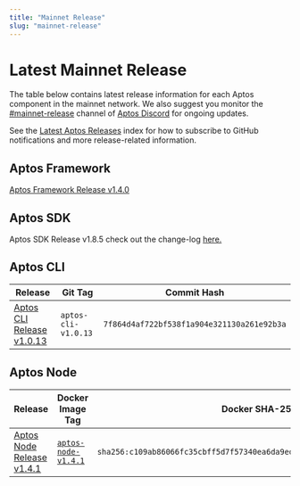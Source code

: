 ```yaml
---
title: "Mainnet Release"
slug: "mainnet-release"
---
```


# Latest Mainnet Release

The table below contains latest release information for each Aptos component in the mainnet network. We also suggest you monitor the [#mainnet-release](https://discord.com/channels/945856774056083548/1042502400507916349) channel of [Aptos Discord](https://discord.gg/aptoslabs) for ongoing updates.

See the [Latest Aptos Releases](./index.md) index for how to subscribe to GitHub notifications and more release-related information.

## Aptos Framework

[Aptos Framework Release v1.4.0](https://github.com/aptos-labs/aptos-core/releases/tag/aptos-framework-v1.4.0)

## Aptos SDK

Aptos SDK Release v1.8.5 check out the change-log [here.](https://github.com/aptos-labs/aptos-core/blob/main/ecosystem/typescript/sdk/CHANGELOG.md#185-2023-04-29)

## Aptos CLI

|Release | Git Tag | Commit Hash|
|---|---|---|
|[Aptos CLI Release v1.0.13](https://github.com/aptos-labs/aptos-core/releases/tag/aptos-cli-v1.0.13)| `aptos-cli-v1.0.13` | `7f864d4af722bf538f1a904e321130a261e92b3a` |

## Aptos Node

|Release | Docker Image Tag | Docker SHA-256 | Branch | Commit Hash|
|---|---|---|---|---|
|[Aptos Node Release v1.4.1](https://github.com/aptos-labs/aptos-core/releases/tag/aptos-node-v1.4.1)| [`aptos-node-v1.4.1`](https://hub.docker.com/layers/aptoslabs/validator/aptos-node-v1.4.1/images/sha256-c109ab86066fc35cbff5d7f57340ea6da9ed480896d08cd1bbd30c3dec683033?context=explore) | `sha256:c109ab86066fc35cbff5d7f57340ea6da9ed480896d08cd1bbd30c3dec683033` | [aptos-node-v1.4.1](https://github.com/aptos-labs/aptos-core/tree/aptos-node-v1.4.1)| `8731f29f80ee0458d32793f2c818243745ca3904` |